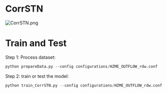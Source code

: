 # CorrSTN

![CorrSTN.png](CorrSTN.png)

# Train and Test

Step 1: Process dataset:

```python
python prepareData.py --config configurations/HZME_OUTFLOW_rdw.conf
```

Step 2: train or test the model:

```python
python train_CorrSTN.py --config configurations/HZME_OUTFLOW_rdw.conf
```
